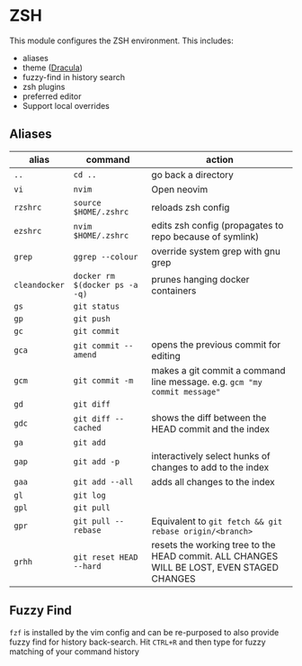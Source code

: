 # ZSH

This module configures the ZSH environment. This includes:

* aliases
* theme ([Dracula](https://draculatheme.com/zsh/))
* fuzzy-find in history search
* zsh plugins
* preferred editor
* Support local overrides

## Aliases

|  alias       | command                        |                                           action                                          |
|--------------|--------------------------------|-------------------------------------------------------------------------------------------|
| `..`         | `cd ..`                        | go back a directory                                                                       |
| `vi`         | `nvim`                         | Open neovim                                                                               |
| `rzshrc`     | `source $HOME/.zshrc`          | reloads zsh config                                                                        |
| `ezshrc`     | `nvim $HOME/.zshrc`            | edits zsh config (propagates to repo because of symlink)                                  |
| `grep`       | `ggrep --colour`               | override system grep with gnu grep                                                        |
| `cleandocker`| `docker rm $(docker ps -a -q)` | prunes hanging docker containers                                                          |
| `gs`         | `git status`                   |                                                                                           |
| `gp`         | `git push`                     |                                                                                           |
| `gc`         | `git commit`                   |                                                                                           |
| `gca`        | `git commit --amend`           | opens the previous commit for editing                                                     |
| `gcm`        | `git commit -m`                | makes a git commit a command line message. e.g. `gcm "my commit message"`                 |
| `gd`         | `git diff`                     |                                                                                           |
| `gdc`        | `git diff --cached`            | shows the diff between the HEAD commit and the index                                      |
| `ga`         | `git add`                      |                                                                                           |
| `gap`        | `git add -p`                   | interactively select hunks of changes to add to the index                                 |
| `gaa`        | `git add --all`                | adds all changes to the index                                                             |
| `gl`         | `git log`                      |                                                                                           |
| `gpl`        | `git pull`                     |                                                                                           |
| `gpr`        | `git pull --rebase`            | Equivalent to `git fetch && git rebase origin/<branch>`                                   |
| `grhh`       | `git reset HEAD --hard`        | resets the working tree to the HEAD commit. ALL CHANGES WILL BE LOST, EVEN STAGED CHANGES |

## Fuzzy Find

`fzf` is installed by the vim config and can be re-purposed to also provide fuzzy find for history back-search. Hit `CTRL+R` and then type for fuzzy
matching of your command history

